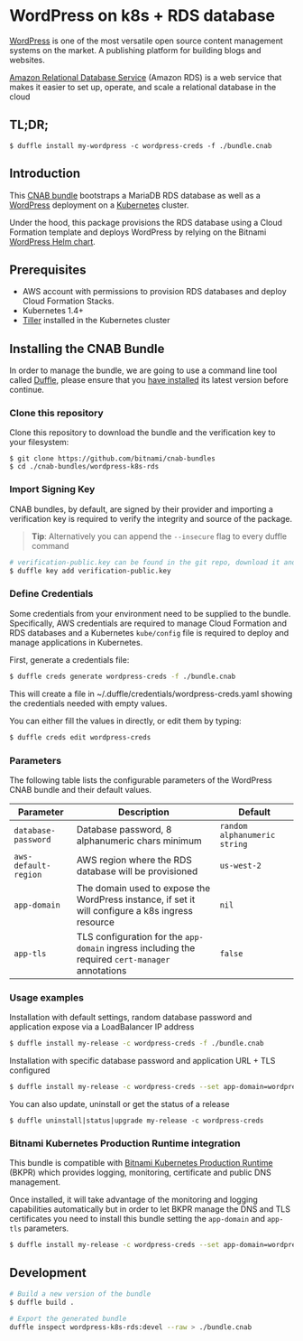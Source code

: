 # WordPress on k8s + RDS database

[WordPress](https://wordpress.org/) is one of the most versatile open source content management systems on the market. A publishing platform for building blogs and websites.

[Amazon Relational Database Service](https://aws.amazon.com/rds) (Amazon RDS) is a web service that makes it easier to set up, operate, and scale a relational database in the cloud

## TL;DR;

```console
$ duffle install my-wordpress -c wordpress-creds -f ./bundle.cnab
```

## Introduction

This [CNAB bundle](https://github.com/deislabs/cnab-spec) bootstraps a MariaDB RDS database as well as a [WordPress](https://github.com/bitnami/bitnami-docker-wordpress) deployment on a [Kubernetes](http://kubernetes.io) cluster.

Under the hood, this package provisions the RDS database using a Cloud Formation template and deploys WordPress by relying on the Bitnami [WordPress Helm chart](https://github.com/helm/charts/tree/master/stable/wordpress).

## Prerequisites

* AWS account with permissions to provision RDS databases and deploy Cloud Formation Stacks.
* Kubernetes 1.4+
* [Tiller](https://docs.helm.sh/install/#installing-tiller) installed in the Kubernetes cluster


## Installing the CNAB Bundle

In order to manage the bundle, we are going to use a command line tool called [Duffle](https://github.com/deislabs/duffle), please ensure that you [have installed](https://github.com/deislabs/duffle/releases) its latest version before continue.

### Clone this repository

Clone this repository to download the bundle and the verification key to your filesystem:

```
$ git clone https://github.com/bitnami/cnab-bundles
$ cd ./cnab-bundles/wordpress-k8s-rds
```

### Import Signing Key

CNAB bundles, by default, are signed by their provider and importing a verification key is required to verify the integrity and source of the package.

> **Tip**: Alternatively you can append the `--insecure` flag to every duffle command


```bash
# verification-public.key can be found in the git repo, download it and then run:
$ duffle key add verification-public.key
```

### Define Credentials


Some credentials from your environment need to be supplied to the bundle. Specifically, AWS credentials are required to manage Cloud Formation and RDS databases and a Kubernetes `kube/config` file is required to deploy and manage applications in Kubernetes.  

First, generate a credentials file:


```bash
$ duffle creds generate wordpress-creds -f ./bundle.cnab
```

This will create a file in ~/.duffle/credentials/wordpress-creds.yaml showing the credentials needed with empty values.

You can either fill the values in directly, or edit them by typing:

```bash
$ duffle creds edit wordpress-creds
```

### Parameters

The following table lists the configurable parameters of the WordPress CNAB bundle and their default values.

|            Parameter             |                Description                 |                         Default                         |
|----------------------------------|--------------------------------------------|---------------------------------------------------------|
| `database-password`           | Database password, 8 alphanumeric chars minimum | `random alphanumeric string`|
| `aws-default-region`          | AWS region where the RDS database will be provisioned | `us-west-2` |
|`app-domain`|The domain used to expose the WordPress instance, if set it will configure a k8s ingress resource|`nil`|
|`app-tls`|TLS configuration for the `app-domain` ingress including the required `cert-manager` annotations|`false`|


### Usage examples

Installation with default settings, random database password and application expose via a LoadBalancer IP address

```bash
$ duffle install my-release -c wordpress-creds -f ./bundle.cnab
```

Installation with specific database password and application URL + TLS configured

```bash
$ duffle install my-release -c wordpress-creds --set app-domain=wordpress.mydomain.com --set app-tls=true -f ./bundle.cnab
```

You can also update, uninstall or get the status of a release

```
$ duffle uninstall|status|upgrade my-release -c wordpress-creds
```

### Bitnami Kubernetes Production Runtime integration

This bundle is compatible with [Bitnami Kubernetes Production Runtime](https://github.com/bitnami/kube-prod-runtime) (BKPR) which provides logging, monitoring, certificate and public DNS management.  

Once installed, it will take advantage of the monitoring and logging capabilities automatically but in order to let BKPR manage the DNS and TLS certificates you need to install this bundle setting the `app-domain` and `app-tls` parameters.

```bash
$ duffle install my-release -c wordpress-creds --set app-domain=wordpress.kubeprod-domain.com --set app-tls=true -f ./bundle.cnab
```

## Development


```bash
# Build a new version of the bundle
$ duffle build .
```


```bash
# Export the generated bundle
duffle inspect wordpress-k8s-rds:devel --raw > ./bundle.cnab
```
